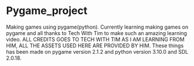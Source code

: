 # Pygame_project
Making games using pygame(python).
Currently learning making games on pygame and all thanks to Tech With Tim to make such an amazing learning video.
ALL CREDITS GOES TO TECH WITH TIM AS I AM LEARNING FROM HIM, ALL THE ASSETS USED HERE ARE PROVIDED BY HIM. 
These things has been made on pygame version 2.1.2 and python version 3.10.0 and SDL 2.0.18.
